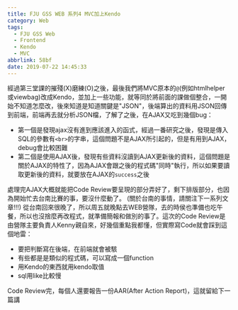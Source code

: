 ```yaml
---
title: FJU GSS WEB 系列4 MVC加上Kendo
category: Web
tags:
  - FJU GSS Web
  - Frontend
  - Kendo
  - MVC
abbrlink: 58bf
date: 2019-07-22 14:45:33
---
```

經過第三堂課的摧殘(X)磨練(O)之後，最後我們將MVC原本的`@`(例如htmlhelper或viewbag)改成Kendo，並加上一些功能，就等同於將前面的課做個整合，一開始不知道怎麼改，後來知道是知道關鍵是"JSON"，後端算出的資料用JSON回傳到前端，前端再去就分析JSON檔，了解了之後，在AJAX又吃到幾個bug：
<!-- more -->
* 第一個是發現ajax沒有進到應該進入的函式，經過一番研究之後，發現是傳入SQL的參數有`<br>`的字串，這個問題不是AJAX所引起的，但是有用到AJAX，debug會比較困難
* 第二個是使用AJAX後，發現有些資料沒讀到AJAX更新後的資料，這個問題是關於AJAX的特性了，因為AJAX會跟之後的程式碼"同時"執行，所以如果要讀取更新後的資料，就要放在AJAX的`success`之後

處理完AJAX大概就能把Code Review要呈現的部分弄好了，剩下排版部分，也因為開始忙去台南比賽的事，要沒什麼動了。
(關於台南的事情，請關注下一系列文章!!!)
從台南回來很晚了，所以周五就晚點去WEB營隊，去的時侯也準備也吃午餐，所以也沒捨麼再改程式，就準備簡報和做別的事了。這次的Code Review是由營隊主要負責人Kenny親自來，好幾個重點我都懂，但實際寫Code就會踩到這個地雷：
* 要把判斷寫在後端，在前端就會被駭
* 有些都是是類似的程式碼，可以寫成一個function
* 用Kendo的東西就用kendo取值
* sql用like比較慢

Code Review完，每個人還要報告一份AAR(After Action Report)，這就留給下一篇講